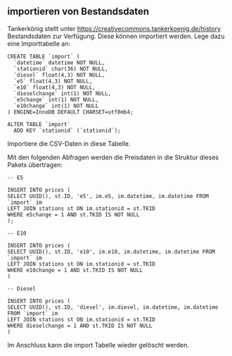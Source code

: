 ## importieren von Bestandsdaten

Tankerkönig stellt unter https://creativecommons.tankerkoenig.de/history Bestandsdaten zur Verfügung. Diese können importiert werden. Lege dazu eine Importtabelle an:

```
CREATE TABLE `import` (
  `datetime` datetime NOT NULL,
  `stationid` char(36) NOT NULL,
  `diesel` float(4,3) NOT NULL,
  `e5` float(4,3) NOT NULL,
  `e10` float(4,3) NOT NULL,
  `dieselchange` int(1) NOT NULL,
  `e5change` int(1) NOT NULL,
  `e10change` int(1) NOT NULL
) ENGINE=InnoDB DEFAULT CHARSET=utf8mb4;

ALTER TABLE `import`
  ADD KEY `stationid` (`stationid`);
```

Importiere die CSV-Daten in diese Tabelle.

Mit den folgenden Abfragen werden die Preisdaten in die Struktur dieses Pakets übertragen:

```
-- E5

INSERT INTO prices (
SELECT UUID(), st.ID, 'e5', im.e5, im.datetime, im.datetime FROM `import` im 
LEFT JOIN stations st ON im.stationid = st.TKID
WHERE e5change = 1 AND st.TKID IS NOT NULL
);

-- E10

INSERT INTO prices (
SELECT UUID(), st.ID, 'e10', im.e10, im.datetime, im.datetime FROM `import` im 
LEFT JOIN stations st ON im.stationid = st.TKID
WHERE e10change = 1 AND st.TKID IS NOT NULL
)

-- Diesel

INSERT INTO prices (
SELECT UUID(), st.ID, 'diesel', im.diesel, im.datetime, im.datetime FROM `import` im 
LEFT JOIN stations st ON im.stationid = st.TKID
WHERE dieselchange = 1 AND st.TKID IS NOT NULL
)
```

Im Anschluss kann die import Tabelle wieder gelöscht werden.
